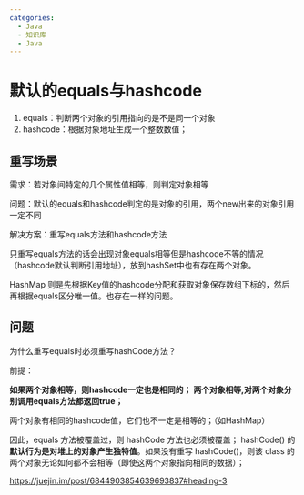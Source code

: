 ```yaml
---
categories:
  - Java
  - 知识库
  - Java
---
```

# 默认的equals与hashcode

1. equals：判断两个对象的引用指向的是不是同一个对象
2. hashcode：根据对象地址生成一个整数数值；



## 重写场景

需求：若对象间特定的几个属性值相等，则判定对象相等

问题：默认的equals和hashcode判定的是对象的引用，两个new出来的对象引用一定不同

解决方案：重写equals方法和hashcode方法



只重写equals方法的话会出现对象equals相等但是hashcode不等的情况（hashcode默认判断引用地址），放到hashSet中也有存在两个对象。

HashMap 则是先根据Key值的hashcode分配和获取对象保存数组下标的，然后再根据equals区分唯一值。也存在一样的问题。



## 问题

为什么重写equals时必须重写hashCode方法？



前提：

**如果两个对象相等，则hashcode一定也是相同的；**
**两个对象相等,对两个对象分别调用equals方法都返回true；**



两个对象有相同的hashcode值，它们也不一定是相等的；（如HashMap）

因此，equals 方法被覆盖过，则 hashCode 方法也必须被覆盖；
hashCode() 的**默认行为是对堆上的对象产生独特值**。如果没有重写 hashCode()，则该 class 的两个对象无论如何都不会相等（即使这两个对象指向相同的数据）；



https://juejin.im/post/6844903854639693837#heading-3